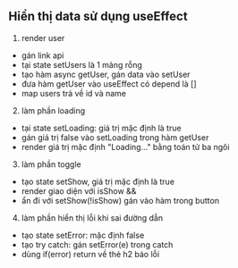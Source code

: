 ## Hiển thị data sử dụng useEffect

1. render user

- gán link api
- tại state setUsers là 1 mảng rỗng
- tạo hàm async getUser, gán data vào setUser
- đưa hàm getUser vào useEffect có depend là []
- map users trả về id và name

2. làm phần loading

- tại state setLoading: giá trị mặc định là true
- gán giá trị false vào setLoading trong hàm getUser
- render giá trị mặc định "Loading..." bằng toán tử ba ngôi

3. làm phần toggle

- tạo state setShow, giá trị mặc định là true
- render giao diện với isShow &&
- ẩn đi với setShow(!isShow) gán vào hàm trong button

4. làm phần hiển thị lỗi khi sai đường dẫn

- tạo state setError: mặc định false
- tạo try catch: gán setError(e) trong catch
- dùng if(error) return về thẻ h2 báo lỗi
